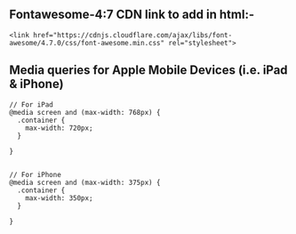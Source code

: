 ## Fontawesome-4:7 CDN link to add in html:-

```
<link href="https://cdnjs.cloudflare.com/ajax/libs/font-awesome/4.7.0/css/font-awesome.min.css" rel="stylesheet">
```
## Media queries for Apple Mobile Devices (i.e. iPad & iPhone)

```
// For iPad
@media screen and (max-width: 768px) {
  .container {
    max-width: 720px;
  }

}


// For iPhone
@media screen and (max-width: 375px) {
  .container {
    max-width: 350px;
  }

}
```

